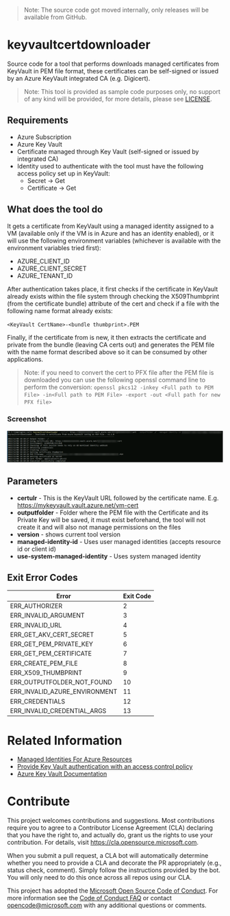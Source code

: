 > Note: The source code got moved internally, only releases will be available from GitHub.

# keyvaultcertdownloader

Source code for a tool that performs downloads managed certificates from KeyVault in PEM file format, these certificates can be self-signed or issued by an Azure KeyVault integrated CA (e.g. Digicert).

> Note: This tool is provided as sample code purposes only, no support of any kind will be provided, for more details, please see [LICENSE](./LICENSE).

## Requirements
* Azure Subscription
* Azure Key Vault
* Certificate managed through Key Vault (self-signed or issued by integrated CA)
* Identity used to authenticate with the tool must have the following access policy set up in KeyVault:
    * Secret -> Get
    * Certificate -> Get


## What does the tool do
It gets a certificate from KeyVault using a managed identity assigned to a VM (available only if the VM is in Azure and has an identity enabled), or it will use the following environment variables (whichever is available with the environment variables tried first):

* AZURE_CLIENT_ID
* AZURE_CLIENT_SECRET
* AZURE_TENANT_ID

After authentication takes place, it first checks if the certificate in KeyVault already exists within the file system through checking the X509Thumbprint (from the certificate bundle) attribute of the cert and check if a file with the following name format already exists:

`<KeyVault CertName>-<bundle thumbprint>.PEM`

Finally, if the certificate from is new, it then extracts the certificate and private from the bundle (leaving CA certs out) and generates the PEM file with the name format described above so it can be consumed by other applications.

> Note: if you need to convert the cert to PFX file after the PEM file is downloaded you can use the following openssl command line to perform the conversion:
> `openssl pkcs12 -inkey <Full path to PEM File> -in<Full path to PEM File> -export -out <Full path for new PFX file>`

### Screenshot
![output](./media/screenshot.png)

## Parameters

* **certulr** - This is the KeyVault URL followed by the certificate name. E.g. https://mykeyvault.vault.azure.net/vm-cert
* **outputfolder** - Folder where the PEM file with the Certificate and its Private Key will be saved, it must exist beforehand, the tool will not create it and will also not manage permissions on the files
* **version** - shows current tool version
* **managed-identity-id** - Uses user managed identities (accepts resource id or client id)
* **use-system-managed-identity** - Uses system managed identity
  
## Exit Error Codes
| Error                      | Exit Code |
|----------------------------|-----------|
| ERR_AUTHORIZER             | 2         |
| ERR_INVALID_ARGUMENT       | 3         |
| ERR_INVALID_URL            | 4         |
| ERR_GET_AKV_CERT_SECRET    | 5         |
| ERR_GET_PEM_PRIVATE_KEY    | 6         |
| ERR_GET_PEM_CERTIFICATE    | 7         |
| ERR_CREATE_PEM_FILE        | 8         |
| ERR_X509_THUMBPRINT        | 9         |
| ERR_OUTPUTFOLDER_NOT_FOUND | 10        |
| ERR_INVALID_AZURE_ENVIRONMENT | 11 |
| ERR_CREDENTIALS | 12 |
| ERR_INVALID_CREDENTIAL_ARGS | 13 |


# Related Information
* [Managed Identities For Azure Resources](https://docs.microsoft.com/en-us/azure/active-directory/managed-identities-azure-resources/overview)
* [Provide Key Vault authentication with an access control policy](https://docs.microsoft.com/en-us/azure/key-vault/key-vault-group-permissions-for-apps)
* [Azure Key Vault Documentation](https://docs.microsoft.com/en-us/azure/key-vault/)

# Contribute
This project welcomes contributions and suggestions.  Most contributions require you to agree to a
Contributor License Agreement (CLA) declaring that you have the right to, and actually do, grant us
the rights to use your contribution. For details, visit https://cla.opensource.microsoft.com.

When you submit a pull request, a CLA bot will automatically determine whether you need to provide
a CLA and decorate the PR appropriately (e.g., status check, comment). Simply follow the instructions
provided by the bot. You will only need to do this once across all repos using our CLA.

This project has adopted the [Microsoft Open Source Code of Conduct](https://opensource.microsoft.com/codeofconduct/).
For more information see the [Code of Conduct FAQ](https://opensource.microsoft.com/codeofconduct/faq/) or
contact [opencode@microsoft.com](mailto:opencode@microsoft.com) with any additional questions or comments.
